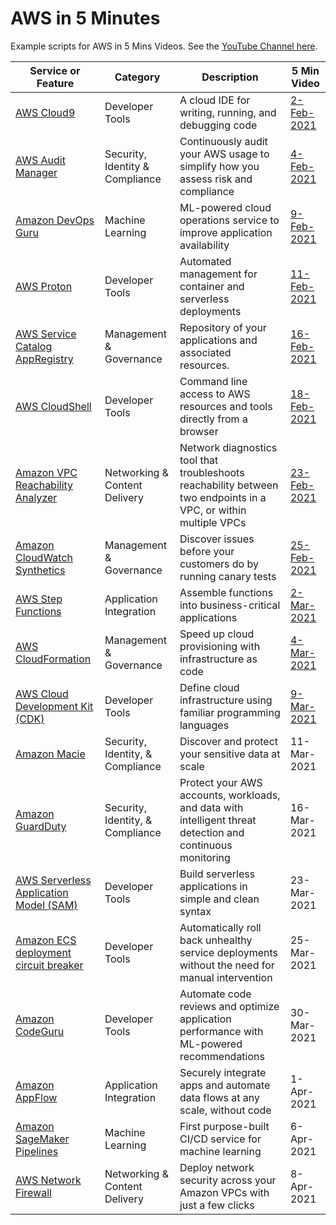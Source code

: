 # AWS in 5 Minutes
Example scripts for AWS in 5 Mins Videos. See the [YouTube Channel here](https://www.youtube.com/playlist?list=PL9sBDyLU4vNQYcjBCVmhQdOElguNXcRPK).

Service or Feature | Category | Description | 5 Min Video
---------- | ------------ | ------------ | ------------
[AWS Cloud9](./cloud9) | Developer Tools | A cloud IDE for writing, running, and debugging code | [2-Feb-2021](https://youtu.be/ZTPgkD7_0Mk)
[AWS Audit Manager](./audit-manager) | Security, Identity & Compliance | Continuously audit your AWS usage to simplify how you assess risk and compliance | [4-Feb-2021](https://youtu.be/mSMlxUJERdg)
[Amazon DevOps Guru](./devops-guru) | Machine Learning | ML-powered cloud operations service to improve application availability | [9-Feb-2021](https://youtu.be/Dg-rh17b91Q)
[AWS Proton](./proton) | Developer Tools | Automated management for container and serverless deployments | [11-Feb-2021](https://youtu.be/EN41nXwyTGQ)
[AWS Service Catalog AppRegistry](./appregistry) | Management & Governance | Repository of your applications and associated resources. | [16-Feb-2021](https://youtu.be/AZT1OGUnTAw)
[AWS CloudShell](./cloudshell) | Developer Tools | Command line access to AWS resources and tools directly from a browser | [18-Feb-2021](https://youtu.be/Y1-ZMXWujtI)
[Amazon VPC Reachability Analyzer](./vpc-reachability) | Networking & Content Delivery | Network diagnostics tool that troubleshoots reachability between two endpoints in a VPC, or within multiple VPCs | [23-Feb-2021](https://youtu.be/71bEDGvkQns)
[Amazon CloudWatch Synthetics](./synthetics) | Management & Governance | Discover issues before your customers do by running canary tests | [25-Feb-2021](https://youtu.be/8O91EESLGoI)
[AWS Step Functions](./step-functions) | Application Integration | Assemble functions into business-critical applications | [2-Mar-2021](https://youtu.be/1pxfIQuj2LM)
[AWS CloudFormation](./cloudformation) | Management & Governance | Speed up cloud provisioning with infrastructure as code | [4-Mar-2021](https://youtu.be/lupfVvpTLpU)
[AWS Cloud Development Kit (CDK)](./cdk) | Developer Tools | Define cloud infrastructure using familiar programming languages | [9-Mar-2021](https://youtu.be/ftFIIrrV-IA)
[Amazon Macie](./macie) | Security, Identity, & Compliance | Discover and protect your sensitive data at scale | 11-Mar-2021
[Amazon GuardDuty](./guard-duty) | Security, Identity, & Compliance | Protect your AWS accounts, workloads, and data with intelligent threat detection and continuous monitoring | 16-Mar-2021
[AWS Serverless Application Model (SAM)](./sam) | Developer Tools | Build serverless applications in simple and clean syntax | 23-Mar-2021
[Amazon ECS deployment circuit breaker](./ecs-circuit) | Developer Tools | Automatically roll back unhealthy service deployments without the need for manual intervention | 25-Mar-2021
[Amazon CodeGuru](./codeguru) | Developer Tools | Automate code reviews and optimize application performance with ML-powered recommendations | 30-Mar-2021
[Amazon AppFlow](./appflow) | Application Integration | Securely integrate apps and automate data flows at any scale, without code | 1-Apr-2021
[Amazon SageMaker Pipelines](./sagemaker-pipelines) | Machine Learning | First purpose-built CI/CD service for machine learning | 6-Apr-2021
[AWS Network Firewall](./network-firewall) | Networking & Content Delivery | Deploy network security across your Amazon VPCs with just a few clicks | 8-Apr-2021